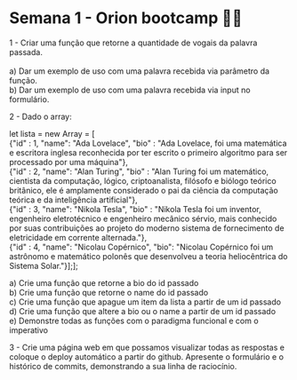 # <h1> Semana 1 - Orion bootcamp 🚀🌌 </h1>

<p align="justify">

1 - Criar uma função que retorne a quantidade de vogais da palavra passada.<br><br>
a) Dar um exemplo de uso com uma palavra recebida via parâmetro da função.<br>
b) Dar um exemplo de uso com uma palavra recebida via input no formulário.

2 - Dado o array:

let lista = new Array<Object> = [<br>
{"id" : 1, "name": "Ada Lovelace", "bio" : "Ada Lovelace, foi uma matemática e escritora inglesa reconhecida por ter escrito o primeiro algoritmo para ser processado por uma máquina"},<br>
{"id" : 2, "name": "Alan Turing", "bio" : "Alan Turing foi um matemático, cientista da computação, lógico, criptoanalista, filósofo e biólogo teórico britânico, ele é amplamente considerado o pai da ciência da computação teórica e da inteligência artificial"},<br>
{"id" : 3, "name": "Nikola Tesla", "bio" : "Nikola Tesla foi um inventor, engenheiro eletrotécnico e engenheiro mecânico sérvio, mais conhecido por suas contribuições ao projeto do moderno sistema de fornecimento de eletricidade em corrente alternada."},<br>
{"id" : 4, "name": "Nicolau Copérnico", "bio": "Nicolau Copérnico foi um astrônomo e matemático polonês que desenvolveu a teoria heliocêntrica do Sistema Solar."}];];

a) Crie uma função que retorne a bio do id passado<br>
b) Crie uma função que retorne o name do id passado<br>
c) Crie uma função que apague um item da lista a partir de um id passado<br>
d) Crie uma função que altere a bio ou o name a partir de um id passado<br>
e) Demonstre todas as funções com o paradigma funcional e com o imperativo<br>

3 - Crie uma página web em que possamos visualizar todas as respostas e coloque o deploy automático a partir do github. Apresente o formulário e o histórico de commits, demonstrando a sua linha de raciocínio.
  
</p>
